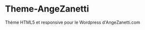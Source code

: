 Theme-AngeZanetti
=================

Thème HTML5 et responsive pour le Wordpress d&#39;AngeZanetti.com 